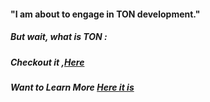 #### "I am about to engage in TON development."



##### But wait, what is TON : 
##### Checkout it ,[Here](https://youtu.be/t9NLv6sr9Cw)

##### Want to  Learn More [Here it is](https://ton.org)
